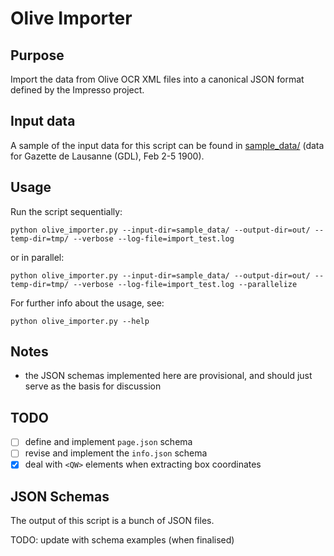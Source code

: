 # Olive Importer

## Purpose

Import the data from Olive OCR XML files into a canonical JSON format defined by the Impresso project.

## Input data

A sample of the input data for this script can be found in [sample_data/](sample_data/) (data for Gazette de Lausanne (GDL), Feb 2-5 1900).

## Usage

Run the script sequentially:

    python olive_importer.py --input-dir=sample_data/ --output-dir=out/ --temp-dir=tmp/ --verbose --log-file=import_test.log

or in parallel:

    python olive_importer.py --input-dir=sample_data/ --output-dir=out/ --temp-dir=tmp/ --verbose --log-file=import_test.log --parallelize

For further info about the usage, see:

    python olive_importer.py --help

## Notes

- the JSON schemas implemented here are provisional, and should just serve as the basis for discussion

## TODO

- [ ] define and implement `page.json` schema
- [ ] revise and implement the `info.json` schema
- [x] deal with `<QW>` elements when extracting box coordinates

## JSON Schemas

The output of this script is a bunch of JSON files.

TODO: update with schema examples (when finalised)
